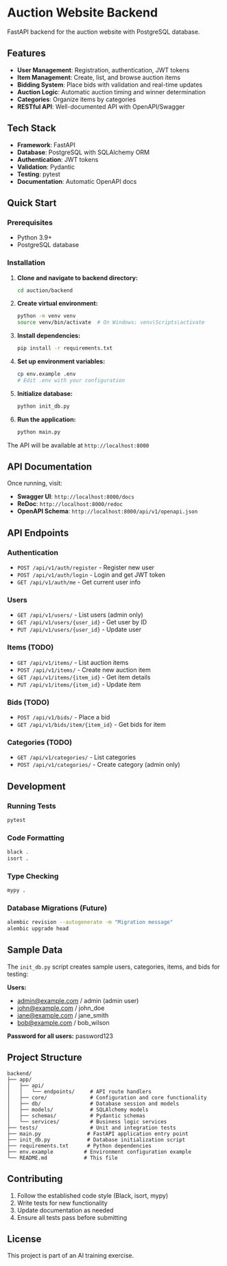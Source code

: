 # Auction Website Backend

FastAPI backend for the auction website with PostgreSQL database.

## Features

- **User Management**: Registration, authentication, JWT tokens
- **Item Management**: Create, list, and browse auction items
- **Bidding System**: Place bids with validation and real-time updates
- **Auction Logic**: Automatic auction timing and winner determination
- **Categories**: Organize items by categories
- **RESTful API**: Well-documented API with OpenAPI/Swagger

## Tech Stack

- **Framework**: FastAPI
- **Database**: PostgreSQL with SQLAlchemy ORM
- **Authentication**: JWT tokens
- **Validation**: Pydantic
- **Testing**: pytest
- **Documentation**: Automatic OpenAPI docs

## Quick Start

### Prerequisites

- Python 3.9+
- PostgreSQL database

### Installation

1. **Clone and navigate to backend directory:**
   ```bash
   cd auction/backend
   ```

2. **Create virtual environment:**
   ```bash
   python -m venv venv
   source venv/bin/activate  # On Windows: venv\Scripts\activate
   ```

3. **Install dependencies:**
   ```bash
   pip install -r requirements.txt
   ```

4. **Set up environment variables:**
   ```bash
   cp env.example .env
   # Edit .env with your configuration
   ```

5. **Initialize database:**
   ```bash
   python init_db.py
   ```

6. **Run the application:**
   ```bash
   python main.py
   ```

The API will be available at `http://localhost:8000`

## API Documentation

Once running, visit:
- **Swagger UI**: `http://localhost:8000/docs`
- **ReDoc**: `http://localhost:8000/redoc`
- **OpenAPI Schema**: `http://localhost:8000/api/v1/openapi.json`

## API Endpoints

### Authentication
- `POST /api/v1/auth/register` - Register new user
- `POST /api/v1/auth/login` - Login and get JWT token
- `GET /api/v1/auth/me` - Get current user info

### Users
- `GET /api/v1/users/` - List users (admin only)
- `GET /api/v1/users/{user_id}` - Get user by ID
- `PUT /api/v1/users/{user_id}` - Update user

### Items (TODO)
- `GET /api/v1/items/` - List auction items
- `POST /api/v1/items/` - Create new auction item
- `GET /api/v1/items/{item_id}` - Get item details
- `PUT /api/v1/items/{item_id}` - Update item

### Bids (TODO)
- `POST /api/v1/bids/` - Place a bid
- `GET /api/v1/bids/item/{item_id}` - Get bids for item

### Categories (TODO)
- `GET /api/v1/categories/` - List categories
- `POST /api/v1/categories/` - Create category (admin only)

## Development

### Running Tests

```bash
pytest
```

### Code Formatting

```bash
black .
isort .
```

### Type Checking

```bash
mypy .
```

### Database Migrations (Future)

```bash
alembic revision --autogenerate -m "Migration message"
alembic upgrade head
```

## Sample Data

The `init_db.py` script creates sample users, categories, items, and bids for testing:

**Users:**
- admin@example.com / admin (admin user)
- john@example.com / john_doe
- jane@example.com / jane_smith
- bob@example.com / bob_wilson

**Password for all users:** password123

## Project Structure

```
backend/
├── app/
│   ├── api/
│   │   └── endpoints/     # API route handlers
│   ├── core/              # Configuration and core functionality
│   ├── db/                # Database session and models
│   ├── models/            # SQLAlchemy models
│   ├── schemas/           # Pydantic schemas
│   └── services/          # Business logic services
├── tests/                 # Unit and integration tests
├── main.py               # FastAPI application entry point
├── init_db.py            # Database initialization script
├── requirements.txt      # Python dependencies
├── env.example          # Environment configuration example
└── README.md            # This file
```

## Contributing

1. Follow the established code style (Black, isort, mypy)
2. Write tests for new functionality
3. Update documentation as needed
4. Ensure all tests pass before submitting

## License

This project is part of an AI training exercise.
